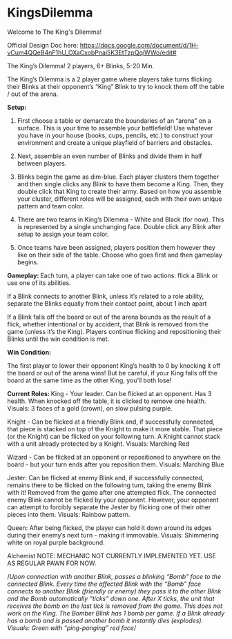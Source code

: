 # KingsDilemma

Welcome to The King's Dilemma!

Official Design Doc here: https://docs.google.com/document/d/1H-vCum4QQeB4nF1hU_OXaCxobPnai5K3EtTzpQqiWWo/edit#

The King’s Dilemma!
2 players, 6+ Blinks, 5-20 Min.

The King’s Dilemma is a 2 player game where players take turns flicking their Blinks at their opponent’s “King” Blink to try to knock them off the table / out of the arena. 

<b> Setup: </b>

1. First choose a table or demarcate the boundaries of an “arena” on a surface. This is your time to assemble your battlefield! Use whatever you have in your house (books, cups, pencils, etc.) to construct your environment and create a unique playfield of barriers and obstacles.

2. Next, assemble an even number of Blinks and divide them in half between players.

3. Blinks begin the game as dim-blue. Each player clusters them together and then single clicks any Blink to have them become a King. Then, they double click that King to create their army. Based on how you assemble your cluster, different roles will be assigned, each with their own unique pattern and team color. 

4. There are two teams in King’s Dilemma - White and Black (for now). This is represented by a single unchanging face. Double click any Blink after setup to assign your team color.

5. Once teams have been assigned, players position them however they like on their side of the table. Choose who goes first and then gameplay begins.  


<b> Gameplay: </b>
Each turn, a player can take one of two actions: flick a Blink or use one of its abilities.

If a Blink connects to another Blink, unless it’s related to a role ability, separate the Blinks equally from their contact point, about  1 inch apart

If a Blink falls off the board or out of the arena bounds as the result of a flick, whether intentional or by accident, that Blink is removed from the game (unless it’s the King). Players continue flicking and repositioning their Blinks until the win condition is met. 

<b> Win Condition: </b>

The first player to lower their opponent King’s health to 0 by knocking it off the board or out of the arena wins! But be careful, if your King falls off the board at the same time as the other King, you’ll both lose!

<b> Current Roles: </b>
King - Your leader. Can be flicked at an opponent. Has 3 health. When knocked off the table, it is clicked to remove one health.
Visuals: 3 faces of a gold (crown), on slow pulsing purple. 

Knight - Can be flicked at a friendly Blink and, if successfully connected, that piece is stacked on top of the Knight to make it more stable. That piece (or the Knight) can be flicked on your following turn. A Knight cannot stack with a unit already protected by a Knight.
Visuals: Marching Red

Wizard - Can be flicked at an opponent or repositioned to anywhere on the board - but your turn ends after you reposition them. 
Visuals: Marching Blue

Jester: Can be flicked at enemy Blink and, if successfully connected, remains there to be flicked on the following turn, taking the enemy Blink with it! Removed from the game after one attempted flick. The connected enemy Blink cannot be flicked by your opponent. However, your opponent can attempt to forcibly separate the Jester by flicking one of their other pieces into them. 
Visuals: Rainbow pattern.

Queen: After being flicked, the player can hold it down around its edges during their enemy’s next turn - making it immovable.
Visuals: Shimmering white on royal purple background.

Alchemist
NOTE: MECHANIC NOT CURRENTLY IMPLEMENTED YET. USE AS REGULAR PAWN FOR NOW.

/*Upon connection with another Blink, passes a blinking “Bomb” face to the connected Blink.
Every time the affected Blink with the “Bomb” face connects to another Blink (friendly or enemy) they pass it to the other Blink and the Bomb automatically “ticks” down one. After X ticks, the unit that receives the bomb on the last tick is removed from the game. This does not work on the King.
The Bomber Blink has 1 bomb per game. 
If a Blink already has a bomb and is passed another bomb it instantly dies (explodes).
Visuals: Green with “ping-ponging” red face*/
